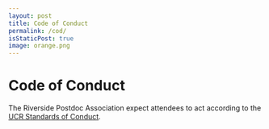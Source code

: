 ```yaml
---
layout: post
title: Code of Conduct
permalink: /cod/
isStaticPost: true
image: orange.png
---
```


# Code of Conduct

The Riverside Postdoc Association expect attendees to act according to the [UCR Standards of Conduct](https://conduct.ucr.edu/policies/standards-of-conduct).

